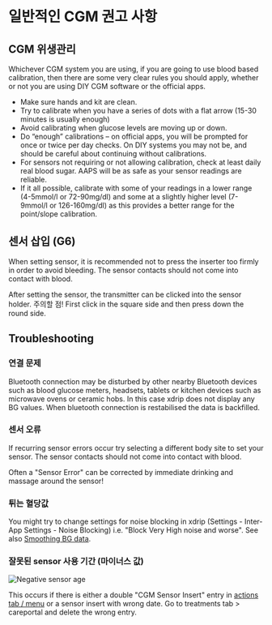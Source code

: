 # 일반적인 CGM 권고 사항

## CGM 위생관리

Whichever CGM system you are using, if you are going to use blood based calibration, then there are some very clear rules you should apply, whether or not you are using DIY CGM software or the official apps.

-   Make sure hands and kit are clean.
-   Try to calibrate when you have a series of dots with a flat arrow (15-30 minutes is usually enough)
-   Avoid calibrating when glucose levels are moving up or down.
-   Do “enough” calibrations – on official apps, you will be prompted for once or twice per day checks. On DIY systems you may not be, and should be careful about continuing without calibrations.
-   For sensors not requiring or not allowing calibration, check at least daily real blood sugar. AAPS will be as safe as your sensor readings are reliable.
-   If it all possible, calibrate with some of your readings in a lower range (4-5mmol/l or 72-90mg/dl) and some at a slightly higher level (7-9mmol/l or 126-160mg/dl) as this provides a better range for the point/slope calibration.

## 센서 삽입 (G6)

When setting sensor, it is recommended not to press the inserter too firmly in order to avoid bleeding. The sensor contacts should not come into contact with blood.

After setting the sensor, the transmitter can be clicked into the sensor holder. 주의할 점! First click in the square side and then press down the round side.

## Troubleshooting

### 연결 문제

Bluetooth connection may be disturbed by other nearby Bluetooth devices such as blood glucose meters, headsets, tablets or kitchen devices such as microwave ovens or ceramic hobs. In this case xdrip does not display any BG values. When bluetooth connection is restabilised the data is backfilled.

### 센서 오류

If recurring sensor errors occur try selecting a different body site to set your sensor. The sensor contacts should not come into contact with blood.

Often a "Sensor Error" can be corrected by immediate drinking and massage around the sensor!

### 튀는 혈당값

You might try to change settings for noise blocking in xdrip (Settings - Inter-App Settings - Noise Blocking) i.e. "Block Very High noise and worse". See also [Smoothing BG data](../CompatibleCgms/SmoothingBloodGlucoseData.md).

### 잘못된 sensor 사용 기간 (마이너스 값)

![Negative sensor age](../images/Troubleshooting_SensorAge.png)

This occurs if there is either a double "CGM Sensor Insert" entry in [actions tab / menu](../DailyLifeWithAaps/AapsScreens.md#action-tab) or a sensor insert with wrong date. Go to treatments tab \> careportal and delete the wrong entry.
